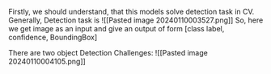 
Firstly, we should understand, that this models solve detection task in CV.
Generally, Detection task is
![[Pasted image 20240110003527.png]]
So, here we get image as an input and give an output of form [class label, confidence, BoundingBox]

There are two object Detection Challenges:
![[Pasted image 20240110004105.png]]

